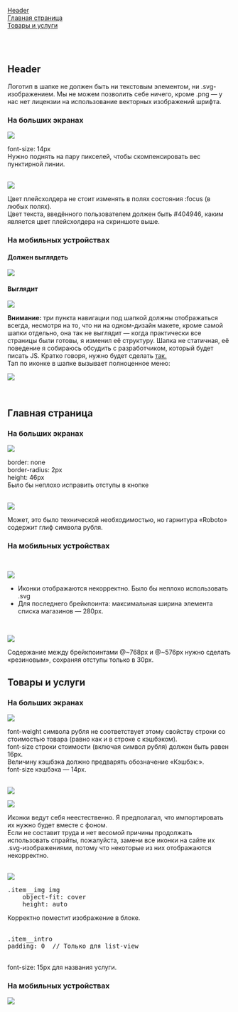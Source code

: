 [Header](#header)  
[Главная страница](#main-page)  
[Товары и услуги](#stores-and-goods)

<br/><br/>

## <a name="header"></a> Header

Логотип в шапке не должен быть ни текстовым элементом, ни .svg-изображением. Мы не можем позволить себе ничего, кроме .png — у нас нет лицензии на использование векторных изображений шрифта.

### На больших экранах

![](https://i.imgur.com/UDMDzSR.png)  

font-size: 14px  
Нужно поднять на пару пикселей, чтобы скомпенсировать вес пунктирной линии.  
<br/>

![](https://i.imgur.com/z0GaroA.png)

Цвет плейсхолдера не стоит изменять в полях состояния :focus (в любых полях).  
Цвет текста, введённого пользователем должен быть #404946, каким является цвет плейсхолдера на скриншоте выше.

### На мобильных устройствах

#### Должен выглядеть  

![](https://i.imgur.com/AyPvbci.png)

#### Выглядит

![](https://i.imgur.com/LQ2hhg0.png)  

**Внимание:** три пункта навигации под шапкой должны отображаться всегда, несмотря на то, что ни на одном-дизайн макете, кроме самой шапки отдельно, она так не выглядит — когда практически все страницы были готовы, я изменил её структуру. Шапка не статичная, её поведение я собираюсь обсудить с разработчиком, который будет писать JS. Кратко говоря, нужно будет сделать [так.](https://codepen.io/kaemak/pen/mHyKa/)  
Тап по иконке в шапке вызывает полноценное меню:

![](https://i.imgur.com/DfQgsK4.png)

<br/>

## <a name="main-page"></a> Главная страница

### На больших экранах

![](https://i.imgur.com/zLa931L.png)

border: none  
border-radius: 2px  
height: 46px  
Было бы неплохо исправить отступы в кнопке  
<br/>

![](https://i.imgur.com/WxtgPjw.png)

Может, это было технической необходимостью, но гарнитура «Roboto» содержит глиф символа рубля.

### На мобильных устройствах
<br/>

![](https://i.imgur.com/NyrZFiV.png)

+ Иконки отображаются некорректно. Было бы неплохо использовать .svg
+ Для последнего брейкпоинта: максимальная ширина элемента списка магазинов — 280px.  
<br/>

![](https://i.imgur.com/b424uPa.png)

Содержание между брейкпоинтами @~768px и @~576px нужно сделать «резиновым», сохраняя отступы только в 30px.


## <a name="stores-and-goods"></a> Товары и услуги

### На больших экранах

![](https://i.imgur.com/wZqBmzz.png)

font-weight символа рубля не соответствует этому свойству строки со стоимостью товара (равно как и в строке с кэшбэком).  
font-size строки стоимости (включая символ рубля) должен быть равен 16px.   
Величину кэшбэка должно предварять обозначение «Кэшбэк:».  
font-size кэшбэка — 14px.  
<br/>

![](https://i.imgur.com/75JoPzv.png)

![](https://i.imgur.com/JQ69yFz.png)

Иконки ведут себя неестественно. Я предполагал, что импортировать их нужно будет вместе с фоном.  
Если не составит труда и нет весомой причины продолжать использовать спрайты, пожалуйста, замени все иконки на сайте их .svg-изображениями, потому что некоторые из них отображаются некорректно.  
<br/>

![](https://i.imgur.com/KCHWlFw.png)

<pre>
.item__img img  
    object-fit: cover  
    height: auto  
</pre>
Корректно поместит изображение в блоке.  
<br/>
<pre>
.item__intro  
padding: 0  // Только для list-view
</pre>
<br/>
font-size: 15px для названия услуги.
<br/>

### На мобильных устройствах

![](https://i.imgur.com/yWt1M2F.png)
